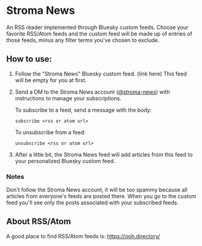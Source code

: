 # Stroma News

An RSS reader implemented through Bluesky custom feeds. Choose your favorite RSS/Atom feeds and the custom feed will be made up of entries of those feeds, minus any filter terms you've chosen to exclude.

## How to use:

1. Follow the "Stroma News" Bluesky custom feed. (link here) This feed will be empty for you at first.

2. Send a DM to the Stroma News account ([@stroma-news](https://bsky.app/profile/stroma-news.bsky.social)) with instructions to manage your subscriptions.

   To subscribe to a feed, send a message with the body:

   `subscribe <rss or atom url>`

   To unsubscribe from a feed:

   `unsubscribe <rss or atom url>`

3. After a little bit, the Stroma News feed will add articles from this feed to your personalized Bluesky custom feed.

### Notes

Don't follow the Stroma News account, it will be too spammy because all articles from everyone's feeds are posted there. When you go to the custom feed you'll see only the posts associated with your subscribed feeds.

## About RSS/Atom

A good place to find RSS/Atom feeds is: https://ooh.directory/

